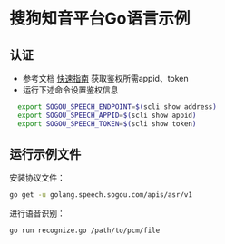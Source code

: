 # 搜狗知音平台Go语言示例

## 认证

* 参考文档 [快速指南](https://docs.zhiyin.sogou.com/docs/asr/quickstart/scli) 获取鉴权所需appid、token
* 运行下述命令设置鉴权信息
```bash
  export SOGOU_SPEECH_ENDPOINT=$(scli show address)
  export SOGOU_SPEECH_APPID=$(scli show appid)
  export SOGOU_SPEECH_TOKEN=$(scli show token)
  ```

## 运行示例文件

安装协议文件：

```bash
go get -u golang.speech.sogou.com/apis/asr/v1
```

进行语音识别：

```bash
go run recognize.go /path/to/pcm/file
```
